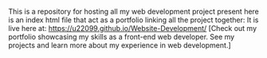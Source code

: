This is a repository for hosting all my web development project
present here is an index html file that act as a portfolio 
linking all the project together:
It is live here at:
	  https://u22099.github.io/Website-Development/
[Check out my portfolio showcasing my skills as a front-end 
web developer. See my projects and learn more about my experience in web development.]

